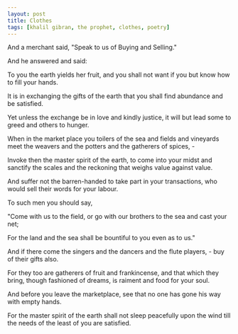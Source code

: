 ```yaml
---
layout: post
title: Clothes
tags: [khalil gibran, the prophet, clothes, poetry]
---
```

And a merchant said, "Speak to us of Buying and Selling."

And he answered and said:

To you the earth yields her fruit, and you shall not want if you but know how to fill your hands.

It is in exchanging the gifts of the earth that you shall find abundance and be satisfied.

Yet unless the exchange be in love and kindly justice, it will but lead some to greed and others to hunger.

When in the market place you toilers of the sea and fields and vineyards meet the weavers and the potters and the gatherers of spices, -

Invoke then the master spirit of the earth, to come into your midst and sanctify the scales and the reckoning that weighs value against value.

And suffer not the barren-handed to take part in your transactions, who would sell their words for your labour.

To such men you should say,

"Come with us to the field, or go with our brothers to the sea and cast your net;

For the land and the sea shall be bountiful to you even as to us."

And if there come the singers and the dancers and the flute players, - buy of their gifts also.

For they too are gatherers of fruit and frankincense, and that which they bring, though fashioned of dreams, is raiment and food for your soul.

And before you leave the marketplace, see that no one has gone his way with empty hands.

For the master spirit of the earth shall not sleep peacefully upon the wind till the needs of the least of you are satisfied.

